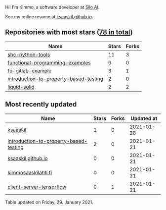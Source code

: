 Hi! I'm Kimmo, a software developer at [Silo AI](https://silo.ai/).

See my online resume at [ksaaskil.github.io](https://ksaaskil.github.io).

<!-- repositories starts -->

## Repositories with most stars ([78 in total](https://github.com/ksaaskil?tab=repositories))
| Name        | Stars           | Forks  |
| ------------- |-------------| -----|
|[shc-python-tools](https://github.com/ksaaskil/shc-python-tools)|11|3
|[functional-programming-examples](https://github.com/ksaaskil/functional-programming-examples)|6|0
|[fp-gitlab-example](https://github.com/ksaaskil/fp-gitlab-example)|3|1
|[introduction-to-property-based-testing](https://github.com/ksaaskil/introduction-to-property-based-testing)|2|0
|[liquid-solid](https://github.com/ksaaskil/liquid-solid)|2|2

<!-- repositories ends -->
<!-- recent_repositories starts -->

## Most recently updated
| Name        | Stars           | Forks  | Updated at
| ------------- |-------------| -----|-----|
|[ksaaskil](https://github.com/ksaaskil/ksaaskil)|1|0|2021-01-28
|[introduction-to-property-based-testing](https://github.com/ksaaskil/introduction-to-property-based-testing)|2|0|2021-01-21
|[ksaaskil.github.io](https://github.com/ksaaskil/ksaaskil.github.io)|0|0|2021-01-21
|[kimmosaaskilahti.fi](https://github.com/ksaaskil/kimmosaaskilahti.fi)|0|0|2021-01-21
|[client-server-tensorflow](https://github.com/ksaaskil/client-server-tensorflow)|0|1|2021-01-21

<!-- recent_repositories ends -->
<!-- updated_at starts -->
Table updated on Friday, 29. January 2021.
<!-- updated_at ends -->
